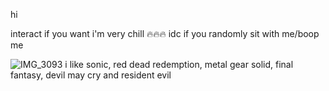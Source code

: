 hi

interact if you want i'm very chill 🔥🔥🔥
idc if you randomly sit with me/boop me 

![IMG_3093](https://github.com/user-attachments/assets/6b46bfa2-06ed-4219-aae9-5505ea926fb5)
i like sonic, red dead redemption, metal gear solid, final fantasy, devil may cry and resident evil 

